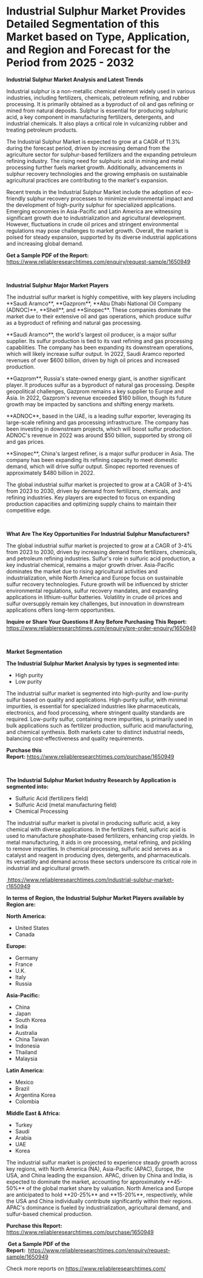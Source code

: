 <p><h1>Industrial Sulphur Market Provides Detailed Segmentation of this Market based on Type, Application, and Region and Forecast for the Period from 2025 - 2032</h1></p><p><strong>Industrial Sulphur Market Analysis and Latest Trends</strong></p>
<p><p>Industrial sulphur is a non-metallic chemical element widely used in various industries, including fertilizers, chemicals, petroleum refining, and rubber processing. It is primarily obtained as a byproduct of oil and gas refining or mined from natural deposits. Sulphur is essential for producing sulphuric acid, a key component in manufacturing fertilizers, detergents, and industrial chemicals. It also plays a critical role in vulcanizing rubber and treating petroleum products.</p><p>The Industrial Sulphur Market is expected to grow at a CAGR of 11.3% during the forecast period, driven by increasing demand from the agriculture sector for sulphur-based fertilizers and the expanding petroleum refining industry. The rising need for sulphuric acid in mining and metal processing further fuels market growth. Additionally, advancements in sulphur recovery technologies and the growing emphasis on sustainable agricultural practices are contributing to the market's expansion.</p><p>Recent trends in the Industrial Sulphur Market include the adoption of eco-friendly sulphur recovery processes to minimize environmental impact and the development of high-purity sulphur for specialized applications. Emerging economies in Asia-Pacific and Latin America are witnessing significant growth due to industrialization and agricultural development. However, fluctuations in crude oil prices and stringent environmental regulations may pose challenges to market growth. Overall, the market is poised for steady expansion, supported by its diverse industrial applications and increasing global demand.</p></p>
<p><strong>Get a Sample PDF of the Report:&nbsp;</strong> <a href="https://www.reliableresearchtimes.com/enquiry/request-sample/1650949?utm_campaign=2137&utm_medium=2&utm_source=Github&utm_content=ia&utm_term=25012025&utm_id=industrial-sulphur">https://www.reliableresearchtimes.com/enquiry/request-sample/1650949</a></p>
<p>&nbsp;</p>
<p><strong>Industrial Sulphur Major Market Players</strong></p>
<p><p>The industrial sulfur market is highly competitive, with key players including **Saudi Aramco**, **Gazprom**, **Abu Dhabi National Oil Company (ADNOC)**, **Shell**, and **Sinopec**. These companies dominate the market due to their extensive oil and gas operations, which produce sulfur as a byproduct of refining and natural gas processing.</p><p>**Saudi Aramco**, the world's largest oil producer, is a major sulfur supplier. Its sulfur production is tied to its vast refining and gas processing capabilities. The company has been expanding its downstream operations, which will likely increase sulfur output. In 2022, Saudi Aramco reported revenues of over $600 billion, driven by high oil prices and increased production.</p><p>**Gazprom**, Russia's state-owned energy giant, is another significant player. It produces sulfur as a byproduct of natural gas processing. Despite geopolitical challenges, Gazprom remains a key supplier to Europe and Asia. In 2022, Gazprom's revenue exceeded $160 billion, though its future growth may be impacted by sanctions and shifting energy markets.</p><p>**ADNOC**, based in the UAE, is a leading sulfur exporter, leveraging its large-scale refining and gas processing infrastructure. The company has been investing in downstream projects, which will boost sulfur production. ADNOC's revenue in 2022 was around $50 billion, supported by strong oil and gas prices.</p><p>**Sinopec**, China's largest refiner, is a major sulfur producer in Asia. The company has been expanding its refining capacity to meet domestic demand, which will drive sulfur output. Sinopec reported revenues of approximately $480 billion in 2022.</p><p>The global industrial sulfur market is projected to grow at a CAGR of 3-4% from 2023 to 2030, driven by demand from fertilizers, chemicals, and refining industries. Key players are expected to focus on expanding production capacities and optimizing supply chains to maintain their competitive edge.</p></p>
<p>&nbsp;</p>
<p><strong>What Are The Key Opportunities For Industrial Sulphur Manufacturers?</strong></p>
<p><p>The global industrial sulfur market is projected to grow at a CAGR of 3-4% from 2023 to 2030, driven by increasing demand from fertilizers, chemicals, and petroleum refining industries. Sulfur's role in sulfuric acid production, a key industrial chemical, remains a major growth driver. Asia-Pacific dominates the market due to rising agricultural activities and industrialization, while North America and Europe focus on sustainable sulfur recovery technologies. Future growth will be influenced by stricter environmental regulations, sulfur recovery mandates, and expanding applications in lithium-sulfur batteries. Volatility in crude oil prices and sulfur oversupply remain key challenges, but innovation in downstream applications offers long-term opportunities.</p></p>
<p><strong>Inquire or Share Your Questions If Any Before Purchasing This Report:</strong> <a href="https://www.reliableresearchtimes.com/enquiry/pre-order-enquiry/1650949?utm_campaign=2137&utm_medium=2&utm_source=Github&utm_content=ia&utm_term=25012025&utm_id=industrial-sulphur">https://www.reliableresearchtimes.com/enquiry/pre-order-enquiry/1650949</a></p>
<p>&nbsp;</p>
<p><strong>Market Segmentation</strong></p>
<p><strong>The Industrial Sulphur Market Analysis by types is segmented into:</strong></p>
<p><ul><li>High purity</li><li>Low purity</li></ul></p>
<p><p>The industrial sulfur market is segmented into high-purity and low-purity sulfur based on quality and applications. High-purity sulfur, with minimal impurities, is essential for specialized industries like pharmaceuticals, electronics, and food processing, where stringent quality standards are required. Low-purity sulfur, containing more impurities, is primarily used in bulk applications such as fertilizer production, sulfuric acid manufacturing, and chemical synthesis. Both markets cater to distinct industrial needs, balancing cost-effectiveness and quality requirements.</p></p>
<p><strong>Purchase this Report:&nbsp;</strong><a href="https://www.reliableresearchtimes.com/purchase/1650949?utm_campaign=2137&utm_medium=2&utm_source=Github&utm_content=ia&utm_term=25012025&utm_id=industrial-sulphur">https://www.reliableresearchtimes.com/purchase/1650949</a></p>
<p>&nbsp;</p>
<p><strong>The Industrial Sulphur Market Industry Research by Application is segmented into:</strong></p>
<p><ul><li>Sulfuric Acid (fertilizers field)</li><li>Sulfuric Acid (metal manufacturing field)</li><li>Chemical Processing</li></ul></p>
<p><p>The industrial sulfur market is pivotal in producing sulfuric acid, a key chemical with diverse applications. In the fertilizers field, sulfuric acid is used to manufacture phosphate-based fertilizers, enhancing crop yields. In metal manufacturing, it aids in ore processing, metal refining, and pickling to remove impurities. In chemical processing, sulfuric acid serves as a catalyst and reagent in producing dyes, detergents, and pharmaceuticals. Its versatility and demand across these sectors underscore its critical role in industrial and agricultural growth.</p></p>
<p><a href="https://www.reliableresearchtimes.com/industrial-sulphur-market-r1650949?utm_campaign=2137&utm_medium=2&utm_source=Github&utm_content=ia&utm_term=25012025&utm_id=industrial-sulphur">&nbsp;https://www.reliableresearchtimes.com/industrial-sulphur-market-r1650949</a></p>
<p><strong>In terms of Region, the Industrial Sulphur Market Players available by Region are:</strong></p>
<p>
    <p> <strong> North America: </strong>
        <ul>
            <li>United States</li>
            <li>Canada</li>
        </ul>
        </p> 
    <p> <strong> Europe: </strong>
        <ul>
            <li>Germany</li>
            <li>France</li>
            <li>U.K.</li>
            <li>Italy</li>
            <li>Russia</li>
        </ul>
        </p> 
    <p> <strong> Asia-Pacific: </strong>
        <ul>
            <li>China</li>
            <li>Japan</li>
            <li>South Korea</li>
            <li>India</li>
            <li>Australia</li>
            <li>China Taiwan</li>
            <li>Indonesia</li>
            <li>Thailand</li>
            <li>Malaysia</li>
        </ul>
        </p> 
    <p> <strong> Latin America: </strong>
        <ul>
            <li>Mexico</li>
            <li>Brazil</li>
            <li>Argentina Korea</li>
            <li>Colombia</li>
        </ul>
        </p> 
    <p> <strong> Middle East & Africa: </strong>
        <ul>
            <li>Turkey</li>
            <li>Saudi</li>
            <li>Arabia</li>
            <li>UAE</li>
            <li>Korea</li>
        </ul>
    </p>
    </p>
<p><p>The industrial sulfur market is projected to experience steady growth across key regions, with North America (NA), Asia-Pacific (APAC), Europe, the USA, and China leading the expansion. APAC, driven by China and India, is expected to dominate the market, accounting for approximately **45-50%** of the global market share by valuation. North America and Europe are anticipated to hold **20-25%** and **15-20%**, respectively, while the USA and China individually contribute significantly within their regions. APAC's dominance is fueled by industrialization, agricultural demand, and sulfur-based chemical production.</p></p>
<p><strong>Purchase this Report: </strong><a href="https://www.reliableresearchtimes.com/purchase/1650949?utm_campaign=2137&utm_medium=2&utm_source=Github&utm_content=ia&utm_term=25012025&utm_id=industrial-sulphur">https://www.reliableresearchtimes.com/purchase/1650949</a></p>
<p>&nbsp;<strong>Get a Sample PDF of the Report:&nbsp;&nbsp;</strong><a href="https://www.reliableresearchtimes.com/enquiry/request-sample/1650949?utm_campaign=2137&utm_medium=2&utm_source=Github&utm_content=ia&utm_term=25012025&utm_id=industrial-sulphur">https://www.reliableresearchtimes.com/enquiry/request-sample/1650949</a></p>
<p><strong></strong></p>
<p>Check more reports on <a href="https://www.reliableresearchtimes.com/?utm_campaign=2137&utm_medium=2&utm_source=Github&utm_content=ia&utm_term=25012025&utm_id=industrial-sulphur">https://www.reliableresearchtimes.com/</a></p>